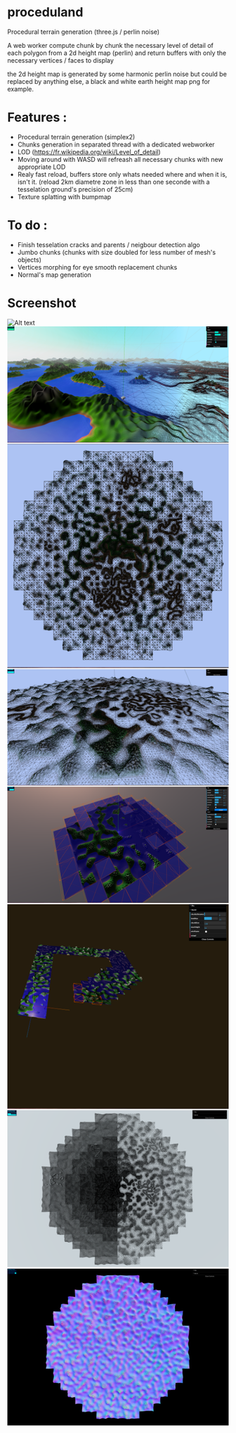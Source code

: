 # proceduland
Procedural terrain generation (three.js / perlin noise)

A web worker compute chunk by chunk the necessary level of detail of each polygon from a 2d height map (perlin)
and return buffers with only the necessary vertices / faces to display

the 2d height map is generated by some harmonic perlin noise but could be replaced by anything else,
a black and white earth height map png for example.

# Features :
* Procedural terrain generation (simplex2)
* Chunks generation in separated thread with a dedicated webworker
* LOD (https://fr.wikipedia.org/wiki/Level_of_detail)
* Moving around with WASD will refreash all necessary chunks with new appropriate LOD
* Realy fast reload, buffers store only whats needed where and when it is, isn't it. (reload 2km diametre zone in less than one seconde with a tesselation ground's precision of 25cm)
* Texture splatting with bumpmap

# To do :
* Finish tesselation cracks and parents / neigbour detection algo
* Jumbo chunks (chunks with size doubled for less number of mesh's objects)
* Vertices morphing for eye smooth replacement chunks
* Normal's map generation

# Screenshot
![Alt text](/screenshot/0.png?raw=true "Optional Title")
![Alt text](/screenshot/1.png?raw=true "Optional Title")
![Alt text](/screenshot/2.png?raw=true "Optional Title")
![Alt text](/screenshot/3.png?raw=true "Optional Title")
![Alt text](/screenshot/4.png?raw=true "Optional Title")
![Alt text](/screenshot/5.png?raw=true "Optional Title")
![Alt text](/screenshot/6.png?raw=true "Optional Title")
![Alt text](/screenshot/7.png?raw=true "Optional Title")



